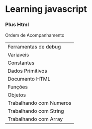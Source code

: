 
# Learning javascript
<h3>Plus  Html</h3>

<table>
    <tr>
        <label>Ordem de Acompanhamento</label>
        <td>Ferramentas de debug</td>  
    </tr>
    <tr>
        <td>Variaveis</td>
    </tr>
    <tr>
        <td>Constantes</td>
    </tr>
    <tr>
        <td>Dados Primitivos</td>
    </tr>
    <tr>
        <td>Documento HTML</td>
    </tr>
    <tr>
        <td>Funções</td>
    </tr>
    <tr>
        <td>Objetos</td>
    </tr>
    <tr>
        <td>Trabalhando com Numeros</td>
    </tr>
    <tr>
        <td>Trabalhando com String</td>
    </tr>
    <tr>
        <td>Trabalhando com Array</td>
    </tr>
</table>
